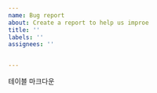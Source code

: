 ```yaml
---
name: Bug report
about: Create a report to help us improe
title: ''
labels: ''
assignees: ''


---
```


테이블 마크다운
